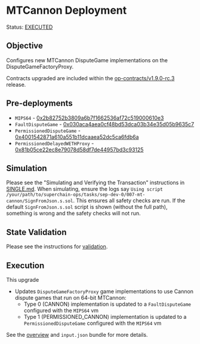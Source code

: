 # MTCannon Deployment

Status: [EXECUTED](https://sepolia.etherscan.io/tx/0x5002821d69ec13dcf913e6f53224141388dd96242b559ff1cc44c3bef46d48ef)

## Objective

Configures new MTCannon DisputeGame implementations on the DisputeGameFactoryProxy.

Contracts upgraded are included within the
[op-contracts/v1.9.0-rc.3](https://github.com/ethereum-optimism/optimism/tree/op-contracts/v1.9.0-rc.3) release.

## Pre-deployments

- `MIPS64`  - [0x2b82752b3809a6b7f1662536af72c519000610e3](https://sepolia.etherscan.io/address/0x2b82752b3809a6b7f1662536af72c519000610e3)
- `FaultDisputeGame`  - [0x030aca4aea0cf48bd53dca03b34e35d05b9635c7](https://sepolia.etherscan.io/address/0x030aca4aea0cf48bd53dca03b34e35d05b9635c7)
- `PermissionedDisputeGame` - [0x4001542871a610a551b11dcaaea52dc5ca6fdb6a](https://sepolia.etherscan.io/address/0x4001542871a610a551b11dcaaea52dc5ca6fdb6a)
- `PermissionedDelayedWETHProxy` - [0x81b05ce22ec8e79078d58df7de44957bd3c93125](https://sepolia.etherscan.io/address/0x81b05ce22ec8e79078d58df7de44957bd3c93125)

## Simulation

Please see the "Simulating and Verifying the Transaction" instructions in [SINGLE.md](../../../SINGLE.md).
When simulating, ensure the logs say `Using script /your/path/to/superchain-ops/tasks/sep-dev-0/007-mt-cannon/SignFromJson.s.sol`.
This ensures all safety checks are run. If the default `SignFromJson.s.sol` script is shown (without the full path), something is wrong and the safety checks will not run.

## State Validation

Please see the instructions for [validation](./VALIDATION.md).

## Execution

This upgrade
* Updates `DisputeGameFactoryProxy` game implementations to use Cannon dispute games that run on 64-bit MTCannon:
  * Type 0 (CANNON) implementation is updated to a `FaultDisputeGame` configured with the `MIPS64` vm
  * Type 1 (PERMISSIONED_CANNON) implementation is updated to a `PermissionedDisputeGame` configured with the `MIPS64` vm

See the [overview](./OVERVIEW.md) and `input.json` bundle for more details.
